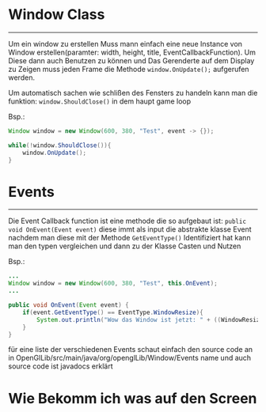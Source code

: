 # Window Class
---
Um ein window zu erstellen Muss mann einfach eine neue Instance von Window erstellen(paramter: width, height, title, EventCallbackFunction). Um Diese dann auch Benutzen zu können und Das Gerenderte auf dem Display zu Zeigen muss jeden Frame die Methode ``window.OnUpdate();`` aufgerufen werden.

Um automatisch sachen wie schlißen des Fensters zu handeln kann man die funktion: ``window.ShouldClose()`` in dem haupt game loop

Bsp.:
```java
Window window = new Window(600, 380, "Test", event -> {});

while(!window.ShouldClose()){
    window.OnUpdate();
}
```

# Events
---
Die Event Callback function ist eine methode die so aufgebaut ist: ``public void OnEvent(Event event)`` diese immt als input die abstrakte klasse Event nachdem man diese mit der Methode ``GetEventType()`` Identifiziert hat kann man den typen vergleichen und dann zu der Klasse Casten und Nutzen

Bsp.:
```java
...
Window window = new Window(600, 380, "Test", this.OnEvent);
...

public void OnEvent(Event event) {
    if(event.GetEventType() == EventType.WindowResize){
        System.out.println("Wow das Window ist jetzt: " + ((WindowResizeEvent)event).GetWidth() + "breit"); 
    }
}
```

für eine liste der verschiedenen Events schaut einfach den source code an in OpenGlLib/src/main/java/org/openglLib/Window/Events name und auch source code ist javadocs erklärt

# Wie Bekomm ich was auf den Screen